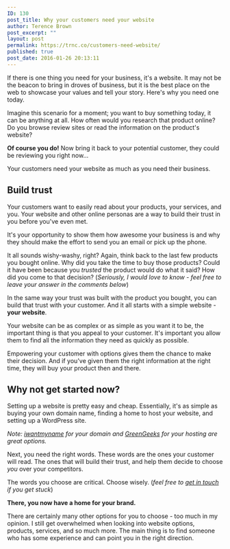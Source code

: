 ```yaml
---
ID: 130
post_title: Why your customers need your website
author: Terence Brown
post_excerpt: ""
layout: post
permalink: https://trnc.co/customers-need-website/
published: true
post_date: 2016-01-26 20:13:11
---
```

If there is one thing you need for your business, it's a website. It may not be the beacon to bring in droves of business, but it is the best place on the web to showcase your values and tell your story. Here's why you need one today.

Imagine this scenario for a moment; you want to buy something today, it can be anything at all. How often would you research that product online? Do you browse review sites or read the information on the product's website?

<strong>Of course you do!</strong> Now bring it back to your potential customer, they could be reviewing you right now...

Your customers need your website as much as you need their business.

<h2>Build trust</h2>

Your customers want to easily read about your products, your services, and you. Your website and other online personas are a way to build their trust in you before you've even met.

It's your opportunity to show them how awesome your business is and why they should make the effort to send you an email or pick up the phone.

It all sounds wishy-washy, right? Again, think back to the last few products you bought online. Why did you take the time to buy those products? Could it have been because you <em>trusted</em> the product would do what it said? How did you come to that decision? (<em>Seriously, I would love to know - feel free to leave your answer in the comments below</em>)

In the same way your trust was built with the product you bought, you can build that trust with your customer. And it all starts with a simple website - <strong>your website</strong>.

Your website can be as complex or as simple as you want it to be, the important thing is that you appeal to your customer. It's important you allow them to find all the information they need as quickly as possible.

Empowering your customer with options gives them the chance to make their decision. And if you've given them the right information at the right time, they will buy your product then and there.

<h2>Why not get started now?</h2>

Setting up a website is pretty easy and cheap. Essentially, it's as simple as buying your own domain name, finding a home to host your website, and setting up a WordPress site.

<em>Note: <a href="http://trnc.co/go/iwantmyname/">iwantmyname</a> for your domain and <a href="http://trnc.co/go/greengeeks/">GreenGeeks</a> for your hosting are great options.</em>

Next, you need the right words. These words are the ones your customer will read. The ones that will build their trust, and help them decide to choose <em>you</em> over your competitors.

The words you choose are critical. Choose wisely. (<em>feel free to <a href="http://trnc.co/#contact-us">get in touch </a>if you get stuck</em>)

<strong>There, you now have a home for your brand.</strong>

There are certainly many other options for you to choose - too much in my opinion. I still get overwhelmed when looking into website options, products, services, and so much more. The main thing is to find someone who has some experience and can point you in the right direction.